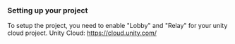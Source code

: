 <!-- TABLE OF CONTENTS -->
### Setting up your project
To setup the project, you need to enable "Lobby" and "Relay" for your unity cloud project.
Unity Cloud: <a href="https://cloud.unity.com/">https://cloud.unity.com/</a>